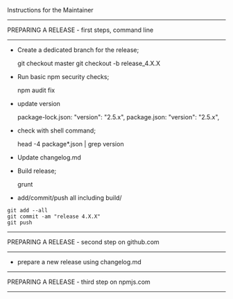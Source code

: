 
Instructions for the Maintainer

**********************
 PREPARING A RELEASE - first steps, command line
**********************

- Create a dedicated branch for the release;

  git checkout master
  git checkout -b release_4.X.X

- Run basic npm security checks;

  npm audit fix

- update version

  package-lock.json: "version": "2.5.x",
  package.json: "version": "2.5.x",

- check with shell command;

  head -4 package*.json | grep version


- Update changelog.md

- Build release;

  grunt

- add/commit/push all including build/

```
git add --all
git commit -am "release 4.X.X"
git push
```

**********************
 PREPARING A RELEASE - second step on github.com
**********************

- prepare a new release using changelog.md

**********************
 PREPARING A RELEASE - third step on npmjs.com
**********************
